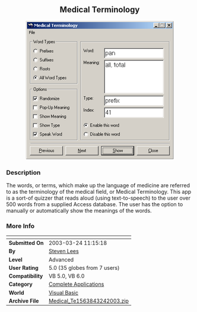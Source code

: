 ﻿<div align="center">

## Medical Terminology

<img src="PIC20033241126438613.gif">
</div>

### Description

The words, or terms, which make up the language of medicine are referred to as the terminology of the medical field, or Medical Terminology. This app is a sort-of quizzer that reads aloud (using text-to-speech) to the user over 500 words from a supplied Access database. The user has the option to manually or automatically show the meanings of the words.
 
### More Info
 


<span>             |<span>
---                |---
**Submitted On**   |2003-03-24 11:15:18
**By**             |[Steven Lees](https://github.com/Planet-Source-Code/PSCIndex/blob/master/ByAuthor/steven-lees.md)
**Level**          |Advanced
**User Rating**    |5.0 (35 globes from 7 users)
**Compatibility**  |VB 5\.0, VB 6\.0
**Category**       |[Complete Applications](https://github.com/Planet-Source-Code/PSCIndex/blob/master/ByCategory/complete-applications__1-27.md)
**World**          |[Visual Basic](https://github.com/Planet-Source-Code/PSCIndex/blob/master/ByWorld/visual-basic.md)
**Archive File**   |[Medical\_Te1563843242003\.zip](https://github.com/Planet-Source-Code/steven-lees-medical-terminology__1-44218/archive/master.zip)








